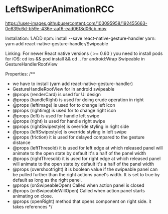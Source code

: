 # LeftSwiperAnimationRCC


https://user-images.githubusercontent.com/103095958/192455663-0e839c6d-b59e-436e-aaf6-ead06f8d06cb.mov

Installation: 
1.ADD 
    npm: install --save react-native-gesture-handler
    yarn: yarn add react-native-gesture-handler/Swipeable

Linking: 
    For newer React native versions ( >= 0.60 ) 
    you need to install pods 
    for iOS: cd ios && pod install && cd .. 
    for android:Wrap Swipeable in GestureHandlerRootView
 
 
 Properties:
/**
 * we have to install (yarn add react-native-gesture-handler)
 * GestureHandleRootView for in android swipeable
 * @props (renderCard) is used for UI design
 * @props (handleRight) is used for doing crude operation in right
 * @props (leftimage) is used for to change left icon
 * @props (rightimg) is used for to change right icon
 * @props (left) is used for handle left swipe
 * @props (right) is used for handle right swipe
 * @props (rightSwipestyle) is override styling in right side
 * @props (leftSwipestyle) is override styling in left swipe
 * @props (friction) it is used for delayed compared to the gesture distance
 * @props (leftThresold) it is used for left edge at which released panel will animate to the open state by default it's a half of the panel width
 * @props (rightThresold) it is used for right edge at which released panel will animate to the open state by default it's a half of the panel width
 * @props (overshootright) it is  boolean value  if the swipeable panel can be pulled further than the right actions panel's width. It is set to true by      default as long as the right panel.
 * @props (onSwipeableOpen) Called when action panel is closed
 * @props  (onSwipeableWillOpen)  Called when action panel starts animating on close.
 * @props  (openRight) method that opens component on right side. it takes references
 */
